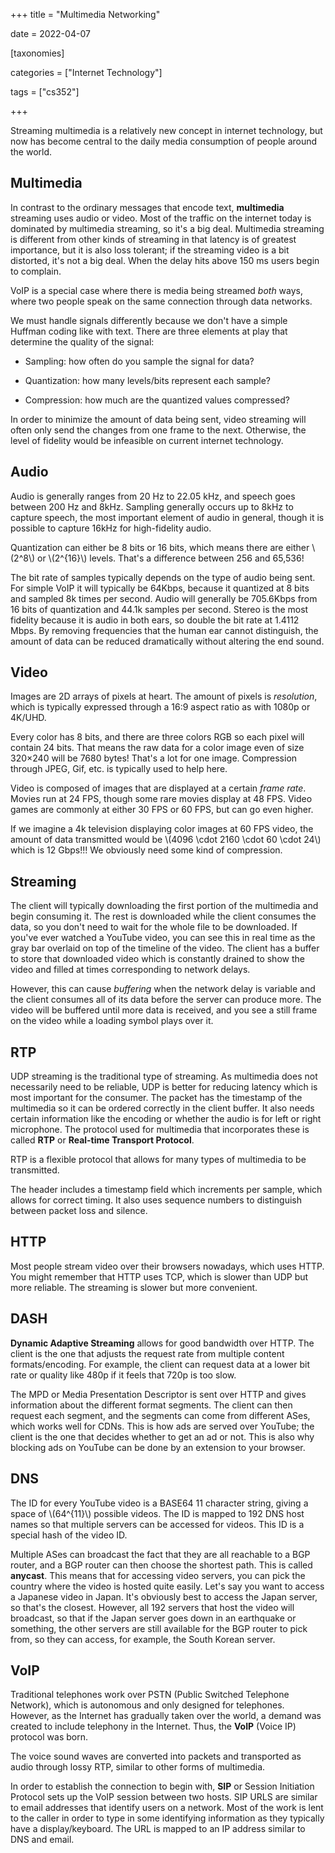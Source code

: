 +++
title = "Multimedia Networking"

date = 2022-04-07



[taxonomies]

categories = ["Internet Technology"]

tags = ["cs352"]

+++

Streaming multimedia is a relatively new concept in internet technology, but now has become central to the daily media consumption of people around the world.

<!-- more -->

## Multimedia

In contrast to the ordinary messages that encode text, **multimedia** streaming uses audio or video. Most of the traffic on the internet today is dominated by multimedia streaming, so it's a big deal. Multimedia streaming is different from other kinds of streaming in that latency is of greatest importance, but it is also loss tolerant; if the streaming video is a bit distorted, it's not a big deal. When the delay hits above 150 ms users begin to complain.

VoIP is a special case where there is media being streamed *both* ways, where two people speak on the same connection through data networks.

We must handle signals differently because we don't have a simple Huffman coding like with text. There are three elements at play that determine the quality of the signal:

- Sampling: how often do you sample the signal for data?

- Quantization: how many levels/bits represent each sample?

- Compression: how much are the quantized values compressed?

In order to minimize the amount of data being sent, video streaming will often only send the changes from one frame to the next. Otherwise, the level of fidelity would be infeasible on current internet technology.

## Audio

Audio is generally ranges from 20 Hz to 22.05 kHz, and speech goes between 200 Hz and 8kHz. Sampling generally occurs up to 8kHz to capture speech, the most important element of audio in general, though it is possible to capture 16kHz for high-fidelity audio.

Quantization can either be 8 bits or 16 bits, which means there are either \\(2^8\\) or \\(2^{16}\\) levels. That's a difference between 256 and 65,536!

The bit rate of samples typically depends on the type of audio being sent. For simple VoIP it will typically be 64Kbps, because it quantized at 8 bits and sampled 8k times per second. Audio will generally be 705.6Kbps from 16 bits of quantization and 44.1k samples per second. Stereo is the most fidelity because it is audio in both ears, so double the bit rate at 1.4112 Mbps. By removing frequencies that the human ear cannot distinguish, the amount of data can be reduced dramatically without altering the end sound.

## Video

Images are 2D arrays of pixels at heart. The amount of pixels is *resolution*, which is typically expressed through a 16:9 aspect ratio as with 1080p or 4K/UHD.

Every color has 8 bits, and there are three colors RGB so each pixel will contain 24 bits. That means the raw data for a color image even of size 320×240 will be 7680 bytes! That's a lot for one image. Compression through JPEG, Gif, etc. is typically used to help here.

Video is composed of images that are displayed at a certain *frame rate*. Movies run at 24 FPS, though some rare movies display at 48 FPS. Video games are commonly at either 30 FPS or 60 FPS, but can go even higher.

If we imagine a 4k television displaying color images at 60 FPS video, the amount of data transmitted would be \\(4096 \cdot 2160 \cdot 60 \cdot 24\\) which is 12 Gbps!!! We obviously need some kind of compression.

## Streaming

The client will typically downloading the first portion of the multimedia and begin consuming it. The rest is downloaded while the client consumes the data, so you don't need to wait for the whole file to be downloaded. If you've ever watched a YouTube video, you can see this in real time as the gray bar overlaid on top of the timeline of the video. The client has a buffer to store that downloaded video which is constantly drained to show the video and filled at times corresponding to network delays.

However, this can cause *buffering* when the network delay is variable and the client consumes all of its data before the server can produce more. The video will be buffered until more data is received, and you see a still frame on the video while a loading symbol plays over it.

## RTP

UDP streaming is the traditional type of streaming. As multimedia does not necessarily need to be reliable, UDP is better for reducing latency which is most important for the consumer. The packet has the timestamp of the multimedia so it can be ordered correctly in the client buffer. It also needs certain information like the encoding or whether the audio is for left or right microphone. The protocol used for multimedia that incorporates these is called **RTP** or **Real-time Transport Protocol**.

RTP is a flexible protocol that allows for many types of multimedia to be transmitted.

The header includes a timestamp field which increments per sample, which allows for correct timing. It also uses sequence numbers to distinguish between packet loss and silence.

## HTTP

Most people stream video over their browsers nowadays, which uses HTTP. You might remember that HTTP uses TCP, which is slower than UDP but more reliable. The streaming is slower but more convenient.

## DASH

**Dynamic Adaptive Streaming** allows for good bandwidth over HTTP. The client is the one that adjusts the request rate from multiple content formats/encoding. For example, the client can request data at a lower bit rate or quality like 480p if it feels that 720p is too slow.

The MPD or Media Presentation Descriptor is sent over HTTP and gives information about the different format segments. The client can then request each segment, and the segments can come from different ASes, which works well for CDNs. This is how ads are served over YouTube; the client is the one that decides whether to get an ad or not. This is also why blocking ads on YouTube can be done by an extension to your browser.

## DNS

The ID for every YouTube video is a BASE64 11 character string, giving a space of \\(64^{11}\\) possible videos. The ID is mapped to 192 DNS host names so that multiple servers can be accessed for videos. This ID is a special hash of the video ID.

Multiple ASes can broadcast the fact that they are all reachable to a BGP router, and a BGP router can then choose the shortest path. This is called **anycast**. This means that for accessing video servers, you can pick the country where the video is hosted quite easily. Let's say you want to access a Japanese video in Japan. It's obviously best to access the Japan server, so that's the closest. However, all 192 servers that host the video will broadcast, so that if the Japan server goes down in an earthquake or something, the other servers are still available for the BGP router to pick from, so they can access, for example, the South Korean server.

## VoIP

Traditional telephones work over PSTN (Public Switched Telephone Network), which is autonomous and only designed for telephones. However, as the Internet has gradually taken over the world, a demand was created to include telephony in the Internet. Thus, the **VoIP** (Voice IP) protocol was born.

The voice sound waves are converted into packets and transported as audio through lossy RTP, similar to other forms of multimedia.

In order to establish the connection to begin with, **SIP** or Session Initiation Protocol sets up the VoIP session between two hosts. SIP URLS are similar to email addresses that identify users on a network. Most of the work is lent to the caller in order to type in some identifying information as they typically have a display/keyboard. The URL is mapped to an IP address similar to DNS and email.
